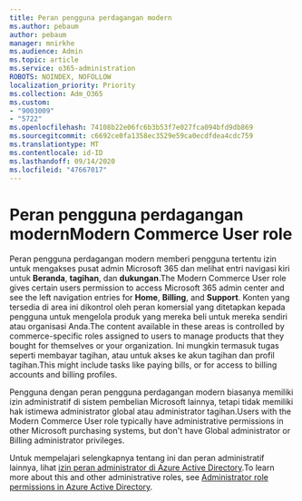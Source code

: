 ```yaml
---
title: Peran pengguna perdagangan modern
ms.author: pebaum
author: pebaum
manager: mnirkhe
ms.audience: Admin
ms.topic: article
ms.service: o365-administration
ROBOTS: NOINDEX, NOFOLLOW
localization_priority: Priority
ms.collection: Adm_O365
ms.custom:
- "9003009"
- "5722"
ms.openlocfilehash: 74108b22e06fc6b3b53f7e027fca094bfd9db869
ms.sourcegitcommit: c6692ce0fa1358ec3529e59ca0ecdfdea4cdc759
ms.translationtype: MT
ms.contentlocale: id-ID
ms.lasthandoff: 09/14/2020
ms.locfileid: "47667017"
---
```

# <a name="modern-commerce-user-role"></a><span data-ttu-id="86860-102">Peran pengguna perdagangan modern</span><span class="sxs-lookup"><span data-stu-id="86860-102">Modern Commerce User role</span></span>

<span data-ttu-id="86860-103">Peran pengguna perdagangan modern memberi pengguna tertentu izin untuk mengakses pusat admin Microsoft 365 dan melihat entri navigasi kiri untuk **Beranda**, **tagihan**, dan **dukungan**.</span><span class="sxs-lookup"><span data-stu-id="86860-103">The Modern Commerce User role gives certain users permission to access Microsoft 365 admin center and see the left navigation entries for **Home**, **Billing**, and **Support**.</span></span> <span data-ttu-id="86860-104">Konten yang tersedia di area ini dikontrol oleh peran komersial yang ditetapkan kepada pengguna untuk mengelola produk yang mereka beli untuk mereka sendiri atau organisasi Anda.</span><span class="sxs-lookup"><span data-stu-id="86860-104">The content available in these areas is controlled by commerce-specific roles assigned to users to manage products that they bought for themselves or your organization.</span></span> <span data-ttu-id="86860-105">Ini mungkin termasuk tugas seperti membayar tagihan, atau untuk akses ke akun tagihan dan profil tagihan.</span><span class="sxs-lookup"><span data-stu-id="86860-105">This might include tasks like paying bills, or for access to billing accounts and billing profiles.</span></span>

<span data-ttu-id="86860-106">Pengguna dengan peran pengguna perdagangan modern biasanya memiliki izin administratif di sistem pembelian Microsoft lainnya, tetapi tidak memiliki hak istimewa administrator global atau administrator tagihan.</span><span class="sxs-lookup"><span data-stu-id="86860-106">Users with the Modern Commerce User role typically have administrative permissions in other Microsoft purchasing systems, but don't have Global administrator or Billing administrator privileges.</span></span>

<span data-ttu-id="86860-107">Untuk mempelajari selengkapnya tentang ini dan peran administratif lainnya, lihat [izin peran administrator di Azure Active Directory](https://docs.microsoft.com/azure/active-directory/users-groups-roles/directory-assign-admin-roles#modern-commerce-administrator).</span><span class="sxs-lookup"><span data-stu-id="86860-107">To learn more about this and other administrative roles, see [Administrator role permissions in Azure Active Directory](https://docs.microsoft.com/azure/active-directory/users-groups-roles/directory-assign-admin-roles#modern-commerce-administrator).</span></span>